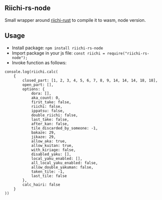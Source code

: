 ## Riichi-rs-node

Small wrapper around [riichi-rust](https://github.com/MahjongPantheon/riichi-rust) to compile it to wasm, node
version.

## Usage

- Install package: `npm install riichi-rs-node`
- Import package in your js file:
  `const riichi = require("riichi-rs-node");`
- Invoke function as follows:

```
console.log(riichi.calc(
    {
        closed_part: [1, 2, 3, 4, 5, 6, 7, 8, 9, 14, 14, 14, 18, 18],
        open_part: [],
        options: {
            dora: [],
            aka_count: 0,
            first_take: false,
            riichi: false,
            ippatsu: false,
            double_riichi: false,
            last_take: false,
            after_kan: false,
            tile_discarded_by_someone: -1,
            bakaze: 29,
            jikaze: 29,
            allow_aka: true,
            allow_kuitan: true,
            with_kiriage: false,
            disabled_yaku: [],
            local_yaku_enabled: [],
            all_local_yaku_enabled: false,
            allow_double_yakuman: false,
            taken_tile: -1,
            last_tile: false
        },
        calc_hairi: false
    }
))
```

